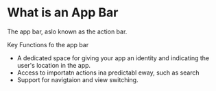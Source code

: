 # What is an App Bar
The app bar, aslo known as the action bar.

Key Functions fo the app bar
- A dedicated space for giving your app an identity and indicating the user's location in the app. 
- Access to importatn actions ina predictabl eway, such as search
- Support for navigtaion and view switching.

